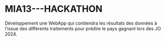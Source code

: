 # MIA13---HACKATHON

Développement une WebApp qui contiendra les résultats des données à l'issue des différents traitements pour prédire le pays gagnant lors des JO 2024.
